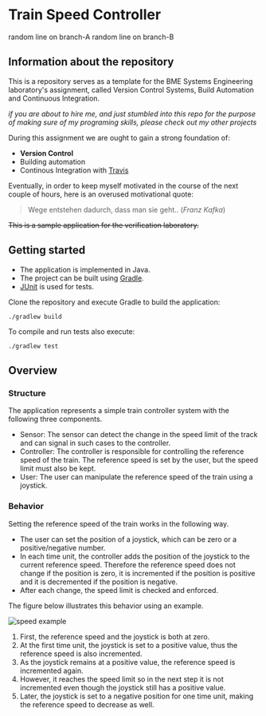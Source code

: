 # Train Speed Controller

random line on branch-A
random line on branch-B

## Information about the repository

This is a repository serves as a template for the BME Systems Engineering 
laboratory's assignment, called Version Control Systems, Build Automation and
Continuous Integration.

*if you are about to hire me, and just stumbled into this repo for the purpose of making sure of my programing skills, please check out my other projects*
 
During this assignment we are ought to gain a strong foundation of:
* **Version Control**  
* Building automation
* Continous Integration with  [Travis](https://travis-ci.org/)

Eventually, in order to keep myself motivated in the course of the next couple of hours,
here is an overused motivational quote:

> Wege entstehen dadurch, dass man sie geht.. (*Franz Kafka*)

~~This is a sample application for the verification laboratory.~~

## Getting started

* The application is implemented in Java.
* The project can be built using [Gradle](https://gradle.org/).
* [JUnit](http://junit.org/junit4/) is used for tests.

Clone the repository and execute Gradle to build the application:

```
./gradlew build
```

To compile and run tests also execute:

```
./gradlew test
```

## Overview

### Structure

The application represents a simple train controller system with the following three components.

* Sensor: The sensor can detect the change in the speed limit of the track and can signal in such cases to the controller.
* Controller: The controller is responsible for controlling the reference speed of the train. The reference speed is set by the user, but the speed limit must also be kept.
* User: The user can manipulate the reference speed of the train using a joystick.

### Behavior

Setting the reference speed of the train works in the following way.
* The user can set the position of a joystick, which can be zero or a positive/negative number.
* In each time unit, the controller adds the position of the joystick to the current reference speed. Therefore the reference speed does not change if the position is zero, it is incremented if the position is positive and it is decremented if the position is negative.
* After each change, the speed limit is checked and enforced.

The figure below illustrates this behavior using an example.

![speed example](doc/speed_example.png)

1. First, the reference speed and the joystick is both at zero.
1. At the first time unit, the joystick is set to a positive value, thus the reference speed is also incremented.
1. As the joystick remains at a positive value, the reference speed is incremented again.
1. However, it reaches the speed limit so in the next step it is not incremented even though the joystick still has a positive value.
1. Later, the joystick is set to a negative position for one time unit, making the reference speed to decrease as well.
